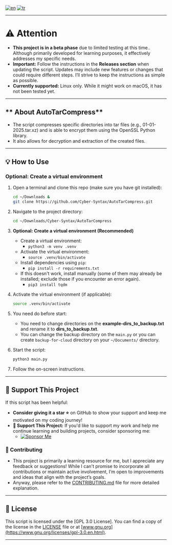[![en](https://img.shields.io/badge/lang-en-red.svg)](https://github.com/Cyber-Syntax/my-unicorn/blob/main/README.md)
[![tr](https://img.shields.io/badge/lang-tr-red.svg)](https://github.com/Cyber-Syntax/my-unicorn/blob/main/README.tr.md)

---

# **⚠️ Attention**

- **This project is in a beta phase** due to limited testing at this time.. Although primarily developed for learning purposes, it effectively addresses my specific needs.
- **Important:** Follow the instructions in the **Releases section** when updating the script. Updates may include new features or changes that could require different steps. I’ll strive to keep the instructions as simple as possible.
- **Currently supported:** Linux only. While it might work on macOS, it has not been tested yet.

---

## ** About AutoTarCompress**

- The script compresses specific directories into tar files (e.g., 01-01-2025.tar.xz) and is able to encrypt them using the OpenSSL Python library.
- It also allows for decryption and extraction of the created files.

---

## **💡 How to Use**

### Optional: Create a virtual environment

1. Open a terminal and clone this repo (make sure you have git installed):

   ```bash
   cd ~/Downloads &
   git clone https://github.com/Cyber-Syntax/AutoTarCompress.git
   ```

2. Navigate to the project directory:

   ```bash
   cd ~/Downloads/Cyber-Syntax/AutoTarCompress
   ```

3. **Optional: Create a virtual environment (Recommended)**

   - Create a virtual environment:
     - `python3 -m venv .venv`
   - Activate the virtual environment:
     - `source .venv/bin/activate`
   - Install dependencies using `pip`:
     - `pip install -r requirements.txt`
   - If this doesn't work, install manually (some of them may already be installed; exclude those if you encounter an error again).
     - `pip3 install tqdm`

4. Activate the virtual environment (if applicable):

   ```bash
   source .venv/bin/activate
   ```

5. You need do before start:

   - You need to change directories on the **example-dirs_to_backup.txt** and rename it to **dirs_to_backup.txt**.
   - You can change the backup directory on the `main.py` or you can create `backup-for-cloud` directory on your `~/Documents/` directory.

6. Start the script:

   ```bash
   python3 main.py
   ```

7. Follow the on-screen instructions.

---

## **🙏 Support This Project**

If this script has been helpful:

- **Consider giving it a star ⭐** on GitHub to show your support and keep me motivated on my coding journey!
- **💖 Support This Project:** If you'd like to support my work and help me continue learning and building projects, consider sponsoring me:
  - [![Sponsor Me](https://img.shields.io/badge/Sponsor-💖-brightgreen)](https://github.com/sponsors/Cyber-Syntax)

### **🤝 Contributing**

- This project is primarily a learning resource for me, but I appreciate any feedback or suggestions! While I can't promise to incorporate all contributions or maintain active involvement, I’m open to improvements and ideas that align with the project’s goals.
- Anyway, please refer to the [CONTRIBUTING.md](.github/CONTRIBUTING.md) file for more detailed explanation.

---

## **📝 License**

This script is licensed under the [GPL 3.0 License]. You can find a copy of the license in the [LICENSE](https://github.com/Cyber-Syntax/my-unicorn/blob/main/LICENSE) file or at [www.gnu.org](https://www.gnu.org/licenses/gpl-3.0.en.html).

---
